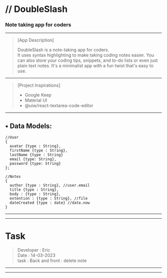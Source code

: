 # // DoubleSlash
### Note taking app for coders


---

> [App Description]
>
> DoubleSlash 
> is a note-taking app for coders.  
> It uses syntax highlighting to make taking coding notes easier. You can also store your coding tips, snippets, and to-do lists or even just plain text notes. 
> It's a minimalist app with a fun twist that's easy to use.  
---
> [Project Inspirations]
>
> - Google Keep
> - Material UI
> - @uiw/react-textarea-code-editor
---


## • Data Models:

```JS
//User  
{   
  avatar {type : String}, 
  firstName {type : String},
  lastName {type : String} 
  email {type: String},  
  password {type: String}  
};

//Notes  
{  
  author {type : String}, //user.email 
  title {type : String}, 
  body : {type : String}, 
  extention : {type : String}, //file
  dateCreated {type : date} //date.now 
}  
```


---
---

# Task
> Developer : Eric \
> Date      : 14-03-2023 \
> task      : Back and front : delete note 

---
---